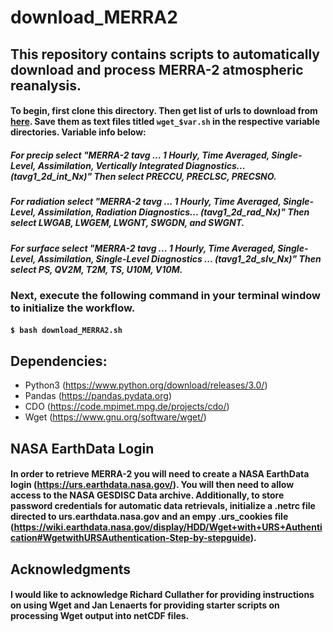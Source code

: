 # download_MERRA2

## This repository contains scripts to automatically download and process MERRA-2 atmospheric reanalysis. 
#### To begin, first clone this directory. Then get list of urls to download from [here](https://disc.gsfc.nasa.gov/daac-bin/FTPSubset2.pl). Save them as text files titled `wget_$var.sh` in the respective variable directories. Variable info below: 

##### For precip select "MERRA-2 tavg ... 1 Hourly, Time Averaged, Single-Level, Assimilation, Vertically Integrated Diagnostics... (tavg1_2d_int_Nx)" Then select PRECCU, PRECLSC, PRECSNO. 

##### For radiation select "MERRA-2 tavg ... 1 Hourly, Time Averaged, Single-Level, Assimilation, Radiation Diagnostics... (tavg1_2d_rad_Nx)" Then select LWGAB, LWGEM, LWGNT, SWGDN, and SWGNT. 

##### For surface select "MERRA-2 tavg ... 1 Hourly, Time Averaged, Single-Level, Assimilation, Single-Level Diagnostics ... (tavg1_2d_slv_Nx)" Then select PS, QV2M, T2M, TS, U10M, V10M.

### Next, execute the following command in your terminal window to initialize the workflow. 
#### `$ bash download_MERRA2.sh`

## Dependencies:
* Python3 (https://www.python.org/download/releases/3.0/)
* Pandas (https://pandas.pydata.org)
* CDO (https://code.mpimet.mpg.de/projects/cdo/)
* Wget (https://www.gnu.org/software/wget/)

## NASA EarthData Login
#### In order to retrieve MERRA-2 you will need to create a NASA EarthData login (https://urs.earthdata.nasa.gov/). You will then need to allow access to the NASA GESDISC Data archive. Additionally, to store password credentials for automatic data retrievals, initialize a .netrc file directed to urs.earthdata.nasa.gov and an empy .urs_cookies file (https://wiki.earthdata.nasa.gov/display/HDD/Wget+with+URS+Authentication#WgetwithURSAuthentication-Step-by-stepguide). 

## Acknowledgments
#### I would like to acknowledge Richard Cullather for providing instructions on using Wget and Jan Lenaerts for providing starter scripts on processing Wget output into netCDF files. 

